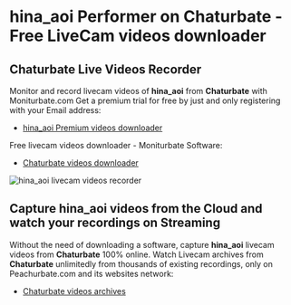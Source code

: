 # hina_aoi Performer on Chaturbate - Free LiveCam videos downloader

## Chaturbate Live Videos Recorder

Monitor and record livecam videos of **hina_aoi** from **Chaturbate** with Moniturbate.com
Get a premium trial for free by just and only registering with your Email address:
* [hina_aoi Premium videos downloader](https://moniturbate.com/request-demo-licence-key.html)

Free livecam videos downloader - Moniturbate Software:
* [Chaturbate videos downloader](https://moniturbate.com/moniturbate-download-software.html)

![hina_aoi livecam videos recorder](https://peachurnet.com/templates/moniturbate-software.png)


## Capture hina_aoi videos from the Cloud and watch your recordings on Streaming

Without the need of downloading a software, capture **hina_aoi** livecam videos from **Chaturbate** 100% online.
Watch Livecam archives from **Chaturbate** unlimitedly from thousands of existing recordings, only on Peachurbate.com and its websites network:
* [Chaturbate videos archives](https://peachurnet.com/)